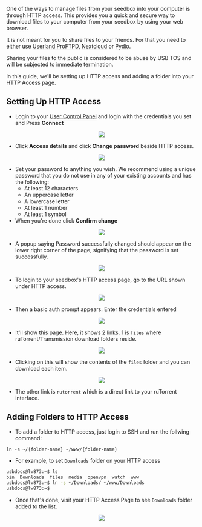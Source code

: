 One of the ways to manage files from your seedbox into your computer is through HTTP access. This provides you a quick and secure way to download files to your computer from your seedbox by using your web browser.

It is not meant for you to share files to your friends. For that you need to either use [Userland ProFTPD](https://docs.usbx.me/books/file-transfer-protocol-%28ftp%29/page/userland-proftpd), [Nextcloud](https://docs.usbx.me/books/nextcloud) or [Pydio](https://docs.usbx.me/books/pydio).

<c><p class="callout warning">Sharing your files to the public is considered to be abuse by USB TOS and will be subjected to immediate termination.</p></c>

In this guide, we'll be setting up HTTP access and adding a folder into your HTTP Access page.

## Setting Up HTTP Access

* Login to your [User Control Panel](https://cp.ultraseedbox.com) and login with the credentials you set and Press **Connect**

<p align="center"><img src="https://docs.usbx.me/uploads/images/gallery/2020-05/image-1590934220094.png"></p>

* Click **Access details** and click **Change password** beside HTTP access.

<p align="center"><img src="https://docs.usbx.me/uploads/images/gallery/2020-05/image-1590950126285.png"></p>

* Set your password to anything you wish. We recommend using a unique password that you do not use in any of your existing accounts and has the following:
  * At least 12 characters
  * An uppercase letter
  * A lowercase letter
  * At least 1 number
  * At least 1 symbol
* When you're done click **Confirm change**

<p align="center"><img src="https://docs.usbx.me/uploads/images/gallery/2020-05/image-1590950218550.png"></p>

* A popup saying Password successfully changed should appear on the lower right corner of the page, signifying that the password is set successfully.

<p align="center">
<img src="https://docs.usbx.me/uploads/images/gallery/2019-10/image2019-5-7_11-25-0%5B1%5D.png">
</p>

* To login to your seedbox's HTTP access page, go to the URL shown under HTTP access.

<p align="center"><img src="https://docs.usbx.me/uploads/images/gallery/2020-05/image-1590950327893.png"></p>

* Then a basic auth prompt appears. Enter the credentials entered

<p align="center"><img src="https://docs.usbx.me/uploads/images/gallery/2020-05/image-1590950438564.png"></p>

* It'll show this page. Here, it shows 2 links. 1 is `files` where ruTorrent/Transmission download folders reside.

<p align="center"><img src="https://docs.usbx.me/uploads/images/gallery/2020-05/image-1590950544650.png"></p>

* Clicking on this will show the contents of the `files` folder and you can download each item.

<p align="center"><img src="https://docs.usbx.me/uploads/images/gallery/2020-05/image-1590950791512.png"></p>

* The other link is `rutorrent` which is a direct link to your ruTorrent interface.

## Adding Folders to HTTP Access

* To add a folder to HTTP access, just login to SSH and run the follwing command:

`ln -s ~/{folder-name} ~/www/{folder-name}`

* For example, to set `Downloads` folder on your HTTP access

```sh
usbdocs@lw873:~$ ls
bin  Downloads  files  media  openvpn  watch  www
usbdocs@lw873:~$ ln -s ~/Downloads/ ~/www/Downloads
usbdocs@lw873:~$
```

* Once that's done, visit your HTTP Access Page to see `Downloads` folder added to the list.

<p align="center"><img src="https://docs.usbx.me/uploads/images/gallery/2020-05/image-1590951359270.png"></p>